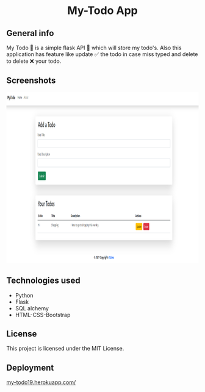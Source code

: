 
<h1 align="center">My-Todo App</h1>

## General info

My Todo 📑 is a simple flask API 📱 which will store my todo's. Also this application has feature like update ✅ the todo in case miss typed and delete to delete ❌ your todo.

## Screenshots

 <p align="center">
  <img width="800" height="450" src="https://github.com/ItsSuru/My-Todo-Flask/blob/main/todo.PNG">
</p>

## Technologies used
* Python
* Flask 
* SQL alchemy
* HTML-CSS-Bootstrap


## License

This project is licensed under the MIT License. 


## Deployment

<a href="my-todo19.herokuapp.com/">my-todo19.herokuapp.com/<a/>
